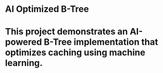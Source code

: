 # AI Optimized B-Tree
# This project demonstrates an AI-powered B-Tree implementation that optimizes caching using machine learning.
